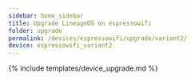 ```yaml
---
sidebar: home_sidebar
title: Upgrade LineageOS on espressowifi
folder: upgrade
permalink: /devices/espressowifi/upgrade/variant2/
device: espressowifi_variant2
---
```

{% include templates/device_upgrade.md %}
